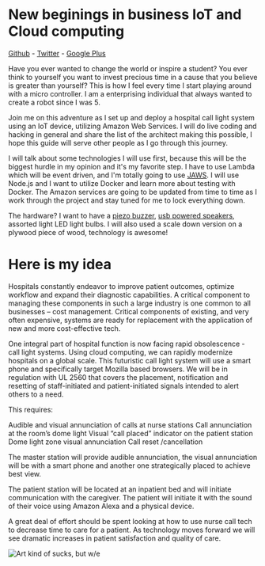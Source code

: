 New beginings in business IoT and Cloud computing
=================
[Github](https://github.com/toklok/aws-iot) - [Twitter](https://twitter.com/jcurt) - [Google Plus](https://plus.google.com/u/0/+JosephCurtisprofile-on-google-plus/posts)

Have you ever wanted to change the world or inspire a student?  You ever think to yourself you want to invest precious time in a cause that you believe is greater than yourself?  This is how I feel every time I start playing around with a micro controller.  I am a enterprising individual that always wanted to create a robot since I was 5.

Join me on this adventure as I set up and deploy a hospital call light system using an IoT device, utilizing Amazon Web Services.  I will do live coding and hacking in general and share the list of the architect making this possible, I hope this guide will serve other people as I go through this journey. 

I will talk about some technologies I will use first, because this will be the biggest hurdle in my opinion and it's my favorite step.  I have to use Lambda which will be event driven, and I'm totally going to use [JAWS](https://github.com/jaws-framework/JAWS "JAWS: The Serverless Application Framework").  I will use Node.js and I want to utilize Docker and learn more about testing with Docker.  The Amazon services are going to be updated from time to time as I work through the project and stay tuned for me to lock everything down.

The hardware?  I want to have a [piezo buzzer](http://www.hometrainingtools.com/buzzer-piezo-electric-dc?fee=2&fep=1229&gclid=CjwKEAiA3_axBRD5qKDc__XdqQ0SJAC6lecApIA6a7Hc-FCWLZuX1eR0WsLM6uO9ZqtezgJE-NOgYxoCKpLw_wcB), [usb powered speakers](http://www.adafruit.com/products/1363?gclid=CjwKEAiA3_axBRD5qKDc__XdqQ0SJAC6lecAB3moN0ixWX0-HFwIDUlaCD0YBJSjjd9ZGoAr6mcLPhoCeljw_wcB), assorted light LED light bulbs.  I will also used a scale down version on a plywood piece of wood, technology is awesome!   

Here is my idea
===============

Hospitals constantly endeavor to improve patient outcomes, optimize workflow and expand their diagnostic capabilities.  A critical component to managing these components in such a large industry is one common to all businesses – cost management.  Critical components of existing, and very often expensive, systems are ready for replacement with the application of new and more cost-effective tech.

One integral part of hospital function is now facing rapid obsolescence - call light systems.  Using cloud computing, we can rapidly modernize hospitals on a global scale.  This futuristic call light system will use a smart phone and specifically target Mozilla based browsers.  We will be in regulation with UL 2560 that covers the placement, notification and resetting of staff-initiated and patient-initiated signals intended to alert others to a need.

This requires:

Audible and visual annunciation of calls at nurse stations
Call annunciation at the room’s dome light
Visual “call placed” indicator on the patient station
Dome light zone visual annunciation
Call reset /cancellation

The master station will provide audible annunciation, the visual annunciation will be with a smart phone and another one strategically placed to achieve best view.

The patient station will be located at an inpatient bed and will initiate communication with the caregiver.  The patient will initiate it with the sound of their voice using Amazon Alexa and a physical device.

A great deal of effort should be spent looking at how to use nurse call tech to decrease time to care for a patient.  As technology moves forward we will see dramatic increases in patient satisfaction and quality of care.

![Art kind of sucks, but w/e](https://s3-us-west-2.amazonaws.com/s.cdpn.io/311237/IMG_20151107_113616.jpg)



